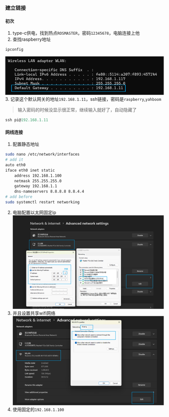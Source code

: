 ### 建立链接

#### 初次

1. type-c供电，找到热点`ROSMASTER`，密码`12345678`，电脑连接上他
2. 查找raspberry地址

```powershell
ipconfig
```

![../../../assets/Pasted_image_20240307200419.png](../../../assets/Pasted_image_20240307200419.png) 3. 记录这个默认网关的地址`192.168.1.11`，ssh链接，密码是`raspberry`,`yahboom`

> 输入密码的时候没显示很正常，继续输入就好了，自动隐藏了

```powershell
ssh pi@192.168.1.11
```

#### 网线连接

1. 配置静态地址

```bash
sudo nano /etc/network/interfaces
# add it
auto eth0
iface eth0 inet static
    address 192.168.1.100
    netmask 255.255.255.0
    gateway 192.168.1.1
    dns-nameservers 8.8.8.8 8.8.4.4
# add before
sudo systemctl restart networking
```

2. 电脑配置以太网固定ip
   ![../../../assets/Pasted_image_20240307214212.png](../../../assets/Pasted_image_20240307214212.png)
3. 并且设置共享wifi网络![../../../assets/Pasted_image_20240307214407.png](../../../assets/Pasted_image_20240307214407.png)
4. 使用固定的`192.168.1.100`
